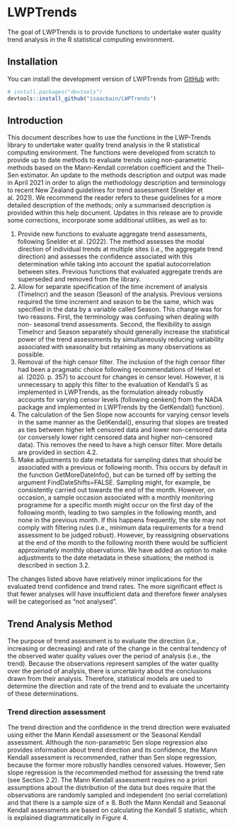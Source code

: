 
<!-- README.md is generated from README.Rmd. Please edit that file -->

# LWPTrends

<!-- badges: start -->
<!-- badges: end -->

The goal of LWPTrends is to provide functions to undertake water quality
trend analysis in the R statistical computing environment.

## Installation

You can install the development version of LWPTrends from
[GitHub](https://github.com/) with:

``` r
# install.packages("devtools")
devtools::install_github("isaacbain/LWPTrends")
```

## Introduction

This document describes how to use the functions in the LWP-Trends
library to undertake water quality trend analysis in the R statistical
computing environment. The functions were developed from scratch to
provide up to date methods to evaluate trends using non-parametric
methods based on the Mann-Kendall correlation coefficient and the
Theil–Sen estimator. An update to the methods description and output was
made in April 2021 in order to align the methodology description and
terminology to recent New Zealand guidelines for trend assessment
(Snelder et al. 2021). We recommend the reader refers to these
guidelines for a more detailed description of the methods; only a
summarised description is provided within this help document. Updates in
this release are to provide some corrections, incorporate some
additional utilities, as well as to:

1.  Provide new functions to evaluate aggregate trend assessments,
    following Snelder et al. (2022). The method assesses the modal
    direction of individual trends at multiple sites (i.e., the
    aggregate trend direction) and assesses the confidence associated
    with this determination while taking into account the spatial
    autocorrelation between sites. Previous functions that evaluated
    aggregate trends are superseded and removed from the library.
2.  Allow for separate specification of the time increment of analysis
    (TimeIncr) and the season (Season) of the analysis. Previous
    versions required the time increment and season to be the same,
    which was specified in the data by a variable called Season. This
    change was for two reasons. First, the terminology was confusing
    when dealing with non- seasonal trend assessments. Second, the
    flexibility to assign TimeIncr and Season separately should
    generally increase the statistical power of the trend assessments by
    simultaneously reducing variability associated with seasonality but
    retaining as many observations as possible.
3.  Removal of the high censor filter. The inclusion of the high censor
    filter had been a pragmatic choice following recommendations of
    Helsel et al. (2020. p. 357) to account for changes in censor level.
    However, it is unnecessary to apply this filter to the evaluation of
    Kendall’s S as implemented in LWPTrends, as the formulation already
    robustly accounts for varying censor levels (following cenken() from
    the NADA package and implemented in LWPTrends by the GetKendal()
    function).
4.  The calculation of the Sen Slope now accounts for varying censor
    levels in the same manner as the GetKendal(), ensuring that slopes
    are treated as ties between higher left censored data and lower
    non-censored data (or conversely lower right censored data and
    higher non-censored data). This removes the need to have a high
    censor filter. More details are provided in section 4.2.
5.  Make adjustments to date metadata for sampling dates that should be
    associated with a previous or following month. This occurs by
    default in the function GetMoreDateInfo(), but can be turned off by
    setting the argument FindDateShifts=FALSE. Sampling might, for
    example, be consistently carried out towards the end of the month.
    However, on occasion, a sample occasion associated with a monthly
    monitoring programme for a specific month might occur on the first
    day of the following month, leading to two samples in the following
    month, and none in the previous month. If this happens frequently,
    the site may not comply with filtering rules (i.e., minimum data
    requirements for a trend assessment to be judged robust). However,
    by reassigning observations at the end of the month to the following
    month there would be sufficient approximately monthly observations.
    We have added an option to make adjustments to the date metadata in
    these situations; the method is described in section 3.2.

The changes listed above have relatively minor implications for the
evaluated trend confidence and trend rates. The more significant effect
is that fewer analyses will have insufficient data and therefore fewer
analyses will be categorised as “not analysed”.

## Trend Analysis Method

The purpose of trend assessment is to evaluate the direction (i.e.,
increasing or decreasing) and rate of the change in the central tendency
of the observed water quality values over the period of analysis (i.e.,
the trend). Because the observations represent samples of the water
quality over the period of analysis, there is uncertainty about the
conclusions drawn from their analysis. Therefore, statistical models are
used to determine the direction and rate of the trend and to evaluate
the uncertainty of these determinations.

### Trend direction assessment

The trend direction and the confidence in the trend direction were
evaluated using either the Mann Kendall assessment or the Seasonal
Kendall assessment. Although the non-parametric Sen slope regression
also provides information about trend direction and its confidence, the
Mann Kendall assessment is recommended, rather than Sen slope
regression, because the former more robustly handles censored values.
However, Sen slope regression is the recommended method for assessing
the trend rate (see Section 2.2). The Mann Kendall assessment requires
no a priori assumptions about the distribution of the data but does
require that the observations are randomly sampled and independent (no
serial correlation) and that there is a sample size of ≥ 8. Both the
Mann Kendall and Seasonal Kendall assessments are based on calculating
the Kendall S statistic, which is explained diagrammatically in Figure
4.
